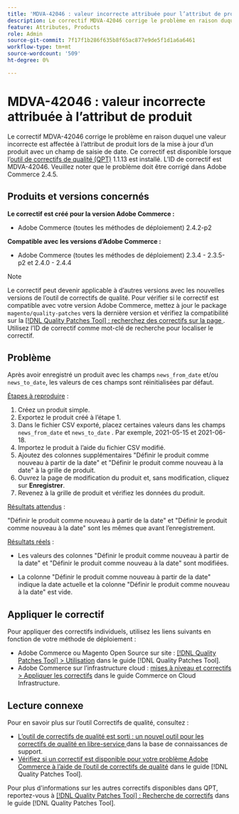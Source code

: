 ```yaml
---
title: 'MDVA-42046 : valeur incorrecte attribuée pour l’attribut de produit'
description: Le correctif MDVA-42046 corrige le problème en raison duquel une valeur incorrecte est affectée à l’attribut de produit lors de la mise à jour d’un produit avec un champ de saisie de date. Ce correctif est disponible lorsque l’[outil de correctifs de qualité (QPT)](https://experienceleague.adobe.com/en/docs/commerce-knowledge-base/kb/announcements/commerce-announcements/magento-quality-patches-released-new-tool-to-self-serve-quality-patches) 1.1.13 est installé. L’ID de correctif est MDVA-42046. Veuillez noter que le problème doit être corrigé dans Adobe Commerce 2.4.5.
feature: Attributes, Products
role: Admin
source-git-commit: 7f17f1b286f635b8f65ac877e9de5f1d1a6a6461
workflow-type: tm+mt
source-wordcount: '509'
ht-degree: 0%

---
```


# MDVA-42046 : valeur incorrecte attribuée à l’attribut de produit

Le correctif MDVA-42046 corrige le problème en raison duquel une valeur incorrecte est affectée à l’attribut de produit lors de la mise à jour d’un produit avec un champ de saisie de date. Ce correctif est disponible lorsque l’[outil de correctifs de qualité (QPT)](https://experienceleague.adobe.com/en/docs/commerce-knowledge-base/kb/announcements/commerce-announcements/magento-quality-patches-released-new-tool-to-self-serve-quality-patches) 1.1.13 est installé. L’ID de correctif est MDVA-42046. Veuillez noter que le problème doit être corrigé dans Adobe Commerce 2.4.5.

## Produits et versions concernés

**Le correctif est créé pour la version Adobe Commerce :**

* Adobe Commerce (toutes les méthodes de déploiement) 2.4.2-p2

**Compatible avec les versions d’Adobe Commerce :**

* Adobe Commerce (toutes les méthodes de déploiement) 2.3.4 - 2.3.5-p2 et 2.4.0 - 2.4.4

>[!NOTE]
>
>Le correctif peut devenir applicable à d’autres versions avec les nouvelles versions de l’outil de correctifs de qualité. Pour vérifier si le correctif est compatible avec votre version Adobe Commerce, mettez à jour le package `magento/quality-patches` vers la dernière version et vérifiez la compatibilité sur la [[!DNL Quality Patches Tool] : recherchez des correctifs sur la page ](https://experienceleague.adobe.com/en/docs/commerce-knowledge-base/kb/announcements/commerce-announcements/magento-quality-patches-released-new-tool-to-self-serve-quality-patches). Utilisez l’ID de correctif comme mot-clé de recherche pour localiser le correctif.

## Problème

Après avoir enregistré un produit avec les champs `news_from_date` et/ou `news_to_date`, les valeurs de ces champs sont réinitialisées par défaut.

<u>Étapes à reproduire</u> :

1. Créez un produit simple.
1. Exportez le produit créé à l’étape 1.
1. Dans le fichier CSV exporté, placez certaines valeurs dans les champs `news_from_date` et `news_to_date` . Par exemple, 2021-05-15 et 2021-06-18.
1. Importez le produit à l’aide du fichier CSV modifié.
1. Ajoutez des colonnes supplémentaires &quot;Définir le produit comme nouveau à partir de la date&quot; et &quot;Définir le produit comme nouveau à la date&quot; à la grille de produit.
1. Ouvrez la page de modification du produit et, sans modification, cliquez sur **Enregistrer**.
1. Revenez à la grille de produit et vérifiez les données du produit.

<u>Résultats attendus</u> :

&quot;Définir le produit comme nouveau à partir de la date&quot; et &quot;Définir le produit comme nouveau à la date&quot; sont les mêmes que avant l’enregistrement.

<u>Résultats réels</u> :

* Les valeurs des colonnes &quot;Définir le produit comme nouveau à partir de la date&quot; et &quot;Définir le produit comme nouveau à la date&quot; sont modifiées.

* La colonne &quot;Définir le produit comme nouveau à partir de la date&quot; indique la date actuelle et la colonne &quot;Définir le produit comme nouveau à la date&quot; est vide.

## Appliquer le correctif

Pour appliquer des correctifs individuels, utilisez les liens suivants en fonction de votre méthode de déploiement :

* Adobe Commerce ou Magento Open Source sur site : [[!DNL Quality Patches Tool] > Utilisation](/help/tools/quality-patches-tool/usage.md) dans le guide [!DNL Quality Patches Tool].
* Adobe Commerce sur l’infrastructure cloud : [mises à niveau et correctifs > Appliquer les correctifs](https://experienceleague.adobe.com/docs/commerce-cloud-service/user-guide/develop/upgrade/apply-patches.html) dans le guide Commerce on Cloud Infrastructure.

## Lecture connexe

Pour en savoir plus sur l’outil Correctifs de qualité, consultez :

* [ L’outil de correctifs de qualité est sorti : un nouvel outil pour les correctifs de qualité en libre-service ](https://experienceleague.adobe.com/en/docs/commerce-knowledge-base/kb/announcements/commerce-announcements/magento-quality-patches-released-new-tool-to-self-serve-quality-patches) dans la base de connaissances de support.
* [Vérifiez si un correctif est disponible pour votre problème Adobe Commerce à l’aide de l’outil de correctifs de qualité](/help/tools/quality-patches-tool/patches-available-in-qpt/check-patch-for-magento-issue-with-magento-quality-patches.md) dans le guide [!DNL Quality Patches Tool].

Pour plus d&#39;informations sur les autres correctifs disponibles dans QPT, reportez-vous à [[!DNL Quality Patches Tool] : Recherche de correctifs](https://experienceleague.adobe.com/tools/commerce-quality-patches/index.html) dans le guide [!DNL Quality Patches Tool].
